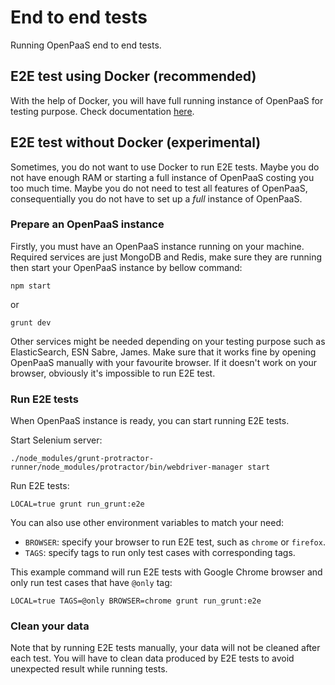 # End to end tests

Running OpenPaaS end to end tests.

## E2E test using Docker (recommended)

With the help of Docker, you will have full running instance of OpenPaaS for
testing purpose. Check documentation [here](https://ci.linagora.com/linagora/lgs/openpaas/esn/blob/master/docker/doc/tests.md).

## E2E test without Docker (experimental)

Sometimes, you do not want to use Docker to run E2E tests. Maybe you do not have enough RAM or
starting a full instance of OpenPaaS costing you too much time. Maybe you do not
need to test all features of OpenPaaS, consequentially you do not have to set
up a _full_ instance of OpenPaaS.

### Prepare an OpenPaaS instance

Firstly, you must have an OpenPaaS instance running on your machine. Required
services are just MongoDB and Redis, make sure they are running then start your
OpenPaaS instance by bellow command:

`npm start`

or

`grunt dev`

Other services might be needed depending on your testing purpose such as
ElasticSearch, ESN Sabre, James. Make sure that it works fine by opening OpenPaaS
manually with your favourite browser. If it doesn't work on your browser, obviously
it's impossible to run E2E test.

### Run E2E tests

When OpenPaaS instance is ready, you can start running E2E tests.

Start Selenium server:

`./node_modules/grunt-protractor-runner/node_modules/protractor/bin/webdriver-manager start`

Run E2E tests:

`LOCAL=true grunt run_grunt:e2e`

You can also use other environment variables to match your need:

- `BROWSER`: specify your browser to run E2E test, such as `chrome` or `firefox`.
- `TAGS`: specify tags to run only test cases with corresponding tags.

This example command will run E2E tests with Google Chrome browser and only run
test cases that have `@only` tag:

`LOCAL=true TAGS=@only BROWSER=chrome grunt run_grunt:e2e`

### Clean your data

Note that by running E2E tests manually, your data will not be cleaned after
each test. You will have to clean data produced by E2E tests to avoid unexpected
result while running tests.
